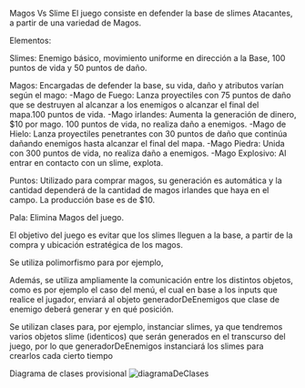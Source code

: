 Magos Vs Slime
    El juego consiste en defender la base de slimes Atacantes, a partir de una variedad de Magos. 

Elementos:

Slimes: Enemigo básico, movimiento uniforme en dirección a la Base, 100 puntos de vida y 50 puntos de daño.

Magos: Encargadas de defender la base, su vida, daño y atributos varían según el mago:
    -Mago de Fuego: Lanza proyectiles con 75 puntos de daño que se destruyen al alcanzar a los enemigos o alcanzar el final del mapa.100 puntos de vida.
    -Mago irlandes: Aumenta la generación de dinero, $10 por mago. 100 puntos de vida, no realiza daño a enemigos.
    -Mago de Hielo: Lanza proyectiles penetrantes con 30 puntos de daño que continúa dañando enemigos hasta alcanzar el final del mapa.
    -Mago Piedra: Unida con 300 puntos de vida, no realiza daño a enemigos.
    -Mago Explosivo: Al entrar en contacto con un slime, explota.

Puntos: Utilizado para comprar magos, su generación es automática y la cantidad dependerá de la cantidad de magos irlandes que haya en el campo. La producción base es de $10.

Pala: Elimina Magos del juego.

El objetivo del juego es evitar que los slimes lleguen a la base, a partir de la compra y ubicación estratégica de los magos.

Se utiliza polimorfismo para por ejemplo, 

Además, se utiliza ampliamente la comunicación entre los distintos objetos, como es por ejemplo el caso del menú, el cual en base a los inputs que realice el jugador, enviará al objeto generadorDeEnemigos que clase de enemigo deberá generar y en qué posición.

Se utilizan clases para, por ejemplo, instanciar slimes, ya que tendremos varios objetos slime (identicos) que serán generados en el transcurso del juego, por lo que generadorDeEnemigos instanciará los slimes para crearlos cada cierto tiempo

Diagrama de clases provisional
![diagramaDeClases](https://github.com/user-attachments/assets/b5a81f7f-94bf-4761-b53e-73db9ceab964)



